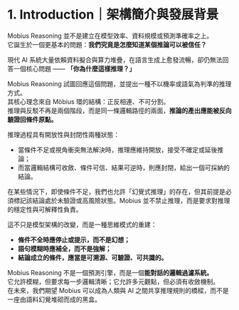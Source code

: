 # 1. Introduction｜架構簡介與發展背景

Mobius Reasoning 並不是建立在模型效率、資料規模或預測準確率之上。  
它誕生於一個更基本的問題：**我們究竟是怎麼知道某個推論可以被信任？**

現代 AI 系統大量依賴資料擬合與算力堆疊，在語言生成上愈發流暢，卻仍無法回答一個核心問題 —— **「你為什麼這樣推理？」**

Mobius Reasoning 試圖回應這個問題，並提出一種不以機率或語氣為判準的推理方式。  
其核心理念來自 Möbius 環的結構：正反相連、不可分割。  
推理與反駁不再是兩個階段，而是同一條邏輯路徑的兩面，**推論的產出應能被反向驗證回條件原點。**

推理過程具有開放性與封閉性兩種狀態：
- 當條件不足或視角衝突無法解決時，推理應維持開放，接受不確定或延後推論；
- 而當邏輯結構可收斂、條件可信、結果可逆時，則應封閉，給出一個可採納的結論。

在某些情況下，即使條件不足，我們也允許「幻覺式推理」的存在，但其前提是必須標記該結論處於未驗證或高風險狀態。Mobius 並不禁止推理，而是要求對推理的穩定性與可解釋性負責。

這不只是模型架構的改變，而是一種思維模式的重建：

- **條件不全時應停止或提示，而不是幻想；**
- **語句模糊時應補全，而不是強解；**
- **結論成立的條件，應當是可溯源、可驗證、可共識的。**

Mobius Reasoning 不是一個預測引擎，而是一個**能對話的邏輯過濾系統。**  
它允許模糊，但要求每一步邏輯清晰；它允許多元觀點，但必須有收斂機制。  
在未來，我們期望 Mobius 可以成為人類與 AI 之間共享推理規則的橋樑，而不是一座由語料幻覺堆砌而成的黑盒。

